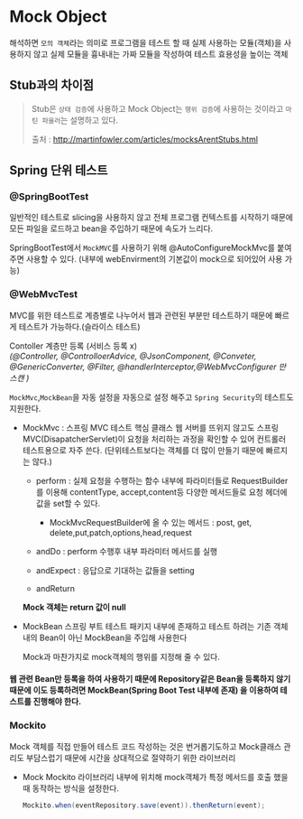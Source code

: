 # Mock Object

해석하면 `모의 객체`라는 의미로 프로그램을 테스트 할 때 실제 사용하는 모듈(객체)을 사용하지 않고 실제 모듈을 흉내내는 가짜 모듈을 작성하여 테스트 효용성을 높이는 객체

## Stub과의 차이점

> Stub은 `상태 검증`에 사용하고 Mock Object는 `행위 검증`에 사용하는 것이라고 `마틴 파울러`는 설명하고 있다.
>
> 출처 : http://martinfowler.com/articles/mocksArentStubs.html

## Spring 단위 테스트

### @SpringBootTest

일반적인 테스트로 slicing을 사용하지 않고 전체 프로그램 컨텍스트를 시작하기 때문에 모든 파일을 로드하고 bean을 주입하기 때문에 속도가 느리다.

SpringBootTest에서 `MockMVC`를 사용하기 위해 @AutoConfigureMockMvc를 붙여주면 사용할 수 있다. (내부에 webEnvirment의 기본값이 mock으로 되어있어 사용 가능)

### @WebMvcTest

MVC를 위한 테스트로 계층별로 나누어서 웹과 관련된 부분만 테스트하기 때문에 빠르게 테스트가 가능하다.(슬라이스 테스트)

Contoller 계층만 등록 (서비스 등록 x)
<br>_(@Controller, @ControlloerAdvice, @JsonComponent, @Conveter, @GenericConverter, @Filter, @handlerInterceptor,@WebMvcConfigurer 만 스캔 )_

`MockMvc`,`MockBean`을 자동 설정을 자동으로 설정 해주고 `Spring Security`의 테스트도 지원한다.

- MockMvc : 스프링 MVC 테스트 핵심 클래스
  웹 서버를 뜨위지 않고도 스프링 MVC(DisapatcherServlet)이 요청을 처리하는 과정을 확인할 수 있어 컨트롤러 테스트용으로 자주 쓴다. (단위테스트보다는 객체를 더 많이 만들기 때문에 빠르지는 않다.)

  - perform : 실제 요청을 수행하는 함수
    내부에 파라미터들로 RequestBuilder를 이용해 contentType, accept,content등 다양한 메서드들로 요청 헤더에 값을 set할 수 있다.

    - MockMvcRequestBuilder에 올 수 있는 메서드 : post, get, delete,put,patch,options,head,request

  - andDo : perform 수행후 내부 파라미터 메서드를 실행
  - andExpect : 응답으로 기대하는 값들을 setting
  - andReturn

  **Mock 객체는 return 값이 null**

- MockBean
  스프링 부트 테스트 패키지 내부에 존재하고 테스트 하려는 기존 객체내의 Bean이 아닌 MockBean을 주입해 사용한다

  Mock과 마찬가지로 mock객체의 행위를 지정해 줄 수 있다.

#### 웹 관련 Bean만 등록을 하여 사용하기 때문에 Repository같은 Bean을 등록하지 않기 때문에 이도 등록하려면 MockBean(Spring Boot Test 내부에 존재) 을 이용하여 테스트를 진행해야 한다.

### Mockito

Mock 객체를 직접 만들어 테스트 코드 작성하는 것은 번거롭기도하고 Mock클래스 관리도 부담스럽기 때문에 시간을 상대적으로 절약하기 위한 라이브러리

- Mock
  Mockito 라이브러리 내부에 위치해 mock객체가 특정 메서드를 호출 했을 때 동작하는 방식을 설정한다.

  ```java
  Mockito.when(eventRepository.save(event)).thenReturn(event);
  ```

